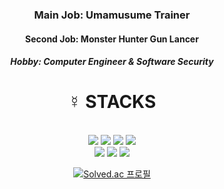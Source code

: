 <div align=center>
  <h3>Main Job: Umamusume Trainer</h3>
  <h4>Second Job: Monster Hunter Gun Lancer</h4>
  <h5>Hobby: Computer Engineer & Software Security</h5>
</div>
  
<div align=center><h1>☿ STACKS</h1></div>

<div align=center>
  <br>
  <img src="https://img.shields.io/badge/C++-00599C?style=for-the-badge&logo=C++&logoColor=white">
  <img src="https://img.shields.io/badge/python-3776AB?style=for-the-badge&logo=python&logoColor=white">
  <img src="https://img.shields.io/badge/Ethereum-3C3C3D?style=for-the-badge&logo=Ethereum&logoColor=white">
  <img src="https://img.shields.io/badge/Unity-FFFFFF?style=for-the-badge&logo=Unity&logoColor=black">
  
  <br>
  <img src="https://img.shields.io/badge/IEEE-00629B?style=for-the-badge&logo=IEEE&logoColor=white">
  <img src="https://img.shields.io/badge/GitHub-181717?style=for-the-badge&logo=GitHub&logoColor=white">
  <img src="https://img.shields.io/badge/Docker-2496ED?style=for-the-badge&logo=Docker&logoColor=white">

[![Solved.ac 프로필](http://mazassumnida.wtf/api/v2/generate_badge?boj=speedheawon)](https://solved.ac/speedheawon)

</div>
